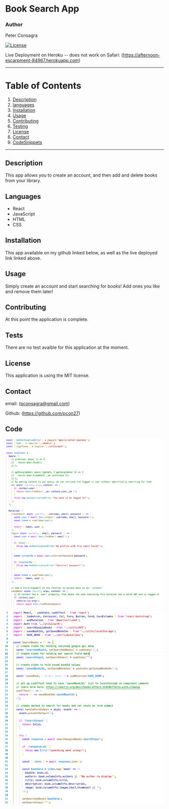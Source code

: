 # Book Search App
### Author
 Peter Consagra

[![License](https://img.shields.io/badge/License-MIT-yellow.svg)](https://opensource.org/licenses/MIT)

Live Deployment on Heroku -- does not work on Safari: (https://afternoon-escarpment-84967.herokuapp.com)

---

# Table of Contents 
1. [Description](#description)
2. [languages](#languages)
3. [Installation](#installation)
4. [Usage](#usage)
5. [Contributing](#contributing)
6. [Testing](#tests)
7. [License](#license)
8. [Contact](#contact)
9. [CodeSnippets](#code)

---

## Description
This app allows you to create an account, and then add and delete books from your library.

## Languages
- React
- JavaScript
- HTML
- CSS

## Installation 
This app available on my github linked below, as well as the live deployed link linked above.   

## Usage 
Simply create an account and start searching for books! Add ones you like and remove them later!

## Contributing
At this point the application is complete.

## Tests
There are no test avaible for this application at the moment. 

## License
This application is using the MIT license. 

## Contact
email: (pconsagra@gmail.com)

Github: (https://github.com/pcon27)

## Code

![resolvers](https://github.com/Pcon27/bookSearch/blob/693309b83ee10646401239b72f6369cb3264f424/images/resolvers.png)

![searchBooks](https://github.com/Pcon27/bookSearch/blob/693309b83ee10646401239b72f6369cb3264f424/images/searchBooks.png)
